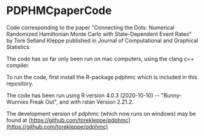 # PDPHMCpaperCode
Code corresponding to the paper "Connecting the Dots: Numerical Randomized Hamiltonian Monte Carlo
with State-Dependent Event Rates" by Tore Selland Kleppe published in Journal of Computational and Graphical Statistics

The code has so far only been run on mac computers, using the clang c++ compiler.

To run the code, first install the R-package pdphmc which is included in this repository.

The code has been run using R version 4.0.3 (2020-10-10) -- "Bunny-Wunnies Freak Out", 
and with rstan Version 2.21.2.


The development version of pdphmc (which now runs on windows) may be found at [https://github.com/torekleppe/pdphmc](https://github.com/torekleppe/pdphmc)


